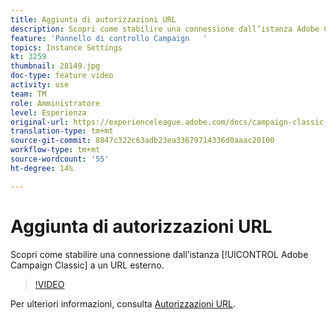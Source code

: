 ```yaml
---
title: Aggiunta di autorizzazioni URL
description: Scopri come stabilire una connessione dall’istanza Adobe Campaign Classic a un URL esterno.
feature: 'Pannello di controllo Campaign   '
topics: Instance Settings
kt: 3259
thumbnail: 28149.jpg
doc-type: feature video
activity: use
team: TM
role: Amministratore
level: Esperienza
original-url: https://experienceleague.adobe.com/docs/campaign-classic-learn/tutorials/administrating/control-panel-acc/adding-url-permissions.html
translation-type: tm+mt
source-git-commit: 8847c322c63adb23ea33679714336d0aaac20100
workflow-type: tm+mt
source-wordcount: '55'
ht-degree: 14%

---
```



# Aggiunta di autorizzazioni URL

Scopri come stabilire una connessione dall’istanza [!UICONTROL Adobe Campaign Classic] a un URL esterno.

>[!VIDEO](https://video.tv.adobe.com/v/28149?quality=12)

Per ulteriori informazioni, consulta [Autorizzazioni URL](https://docs.adobe.com/content/help/en/control-panel/using/instances-settings/url-permissions.html).
